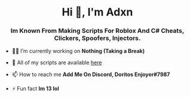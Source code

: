 <h1 align="center">Hi 👋, I'm Adxn</h1>
<h3 align="center">Im Known From Making Scripts For Roblox And C# Cheats, Clickers, Spoofers, Injectors.</h3>

- 👨‍💻 I’m currently working on **Nothing (Taking a Break)**

- 👻 All of my scripts are available [here](https://pastebin.com/raw/m1GufQgu)

- 📫 How to reach me **Add Me On Discord, Doritos Enjoyer#7987**

- ⚡ Fun fact **Im 13 lol**
